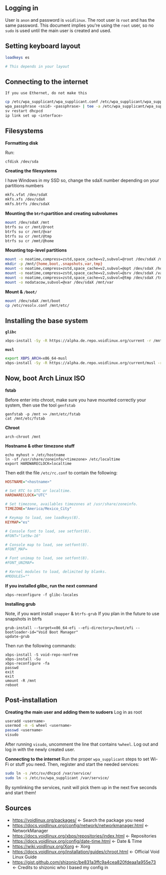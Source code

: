 ## Logging in
User is `anon` and password is `voidlinux`.
The root user is `root` and has the same password.
This document implies you're using the `root` user, so no `sudo` is used until the main user is created and used.

## Setting keyboard layout
```sh
loadkeys es 

# This depends in your layout
```

## Connecting to the internet

```If you use Ethernet, do not make this```

```sh
cp /etc/wpa_supplicant/wpa_supplicant.conf /etc/wpa_supplicant/wpa_supplicant-<interface>.conf
wpa_passphrase <ssid> <passphrase> | tee -a /etc/wpa_supplicant/wpa_supplicant-<interface>.conf
sv restart dhcpcd
ip link set up <interface>
```
## Filesystems

**Formatting disk**

Run:
```sh
cfdisk /dev/sda
```

**Creating the filesystems**

I have Windows in my SSD so, change the sdaX number depending on your partitions numbers

```sh
mkfs.vfat /dev/sdaX
mkfs.xfs /dev/sdaX
mkfs.btrfs /dev/sdaX
```

**Mounting the `btrfs`partition and creating subvolumes**
```sh
mount /dev/sdaX /mnt
btrfs su cr /mnt/@root
btrfs su cr /mnt/@var
btrfs su cr /mnt/@tmp
btrfs su cr /mmt/@home
```

**Mounting top-level partitions**
```sh
mount -o noatime,compress=zstd,space_cache=v2,subvol=@root /dev/sdaX /mnt
mkdir -p /mnt/{home,boot,.snapshots,var,tmp}
mount -o noatime,compress=zstd,space_cache=v2,subvol=@opt /dev/sdaX /homme
mount -o noatime,compress=zstd,space_cache=v2,subvol=@srv /dev/sdaX /var
mount -o noatime,compress=zstd,space_cache=v2,subvol=@tmp /dev/sdaX /tmp
mount -o nodatacow,subvol=@var /dev/sdaX /mnt/var
```
**Mount & `/boot/`**
```sh
mount /dev/sdaX /mnt/boot
cp /etc/resolv.conf /mnt/etc/
```

## Installing the base system

**`glibc`**
```sh
xbps-install -Sy -R https://alpha.de.repo.voidlinux.org/current -r /mnt base-system btrfs-progs xfsprogs zstd grub-x86_64-efi nano
```
**`musl`**
```sh
export XBPS_ARCH=x86_64-musl
xbps-install -Sy -R https://alpha.de.repo.voidlinux.org/current/musl -r /mnt base-system btrfs-progs xfs-progs zstd grub-x86_64-efi nano
```

## Now, boot Arch Linux ISO

**fstab**

Before enter into chroot, make sure you have mounted correctly your system, then use the tool `genfstab`

```
genfstab -p /mnt >> /mnt/etc/fstab
cat /mnt/etc/fstab
```

**Chroot**
```
arch-chroot /mnt
```

**Hostname & other timezone stuff**

```
echo myhost > /etc/hostname
ln -sf /usr/share/zoneinfo/<timezone> /etc/localtime
export HARDWARECLOCK=localtime
```

Then edit the file `/etc/rc.conf` to contain the following:
```ini
HOSTNAME="<hostname>"

# Set RTC to UTC or localtime.
HARDWARECLOCK="UTC"

# Set timezone, availables timezones at /usr/share/zoneinfo.
TIMEZONE="America/Mexico_City"

# Keymap to load, see loadkeys(8).
KEYMAP="es"

# Console font to load, see setfont(8).
#FONT="lat9w-16"

# Console map to load, see setfont(8).
#FONT_MAP=

# Font unimap to load, see setfont(8).
#FONT_UNIMAP=

# Kernel modules to load, delimited by blanks.
#MODULES=""
```

**If you installed glibc, run the next command**
```
xbps-reconfigure -f glibc-locales
```
**Installing grub**

Note, if you want install `snapper` & `btrfs-grub` If you plan in the future to use snapshots in btrfs

```
grub-install --target=x86_64-efi --efi-directory=/boot/efi --bootloader-id="Void Boot Manager"
update-grub
```

Then run the following commands:
```
xbps-install -S void-repo-nonfree
xbps-install -Su
xbps-reconfigure -fa
passwd
exit
exit
umount -R /mnt
reboot
```

## Post-installation

**Creating the main user and adding them to sudoers**
Log in as root
```sh
useradd <username>
usermod -m -G wheel <username>
passwd <username>
visudo
```
After running `visudo`, uncomment the line that contains `%wheel`. Log out and log in with the newly created user.


**Connecting to the internet**
Run the proper `wpa_supplicant` steps to set Wi-Fi or stuff you need. Then, register and start the needed services:
```sh
sudo ln -s /etc/sv/dhcpcd /var/service/
sudo ln -s /etc/sv/wpa_supplicant /var/service/
```
By symlinking the services, runit will pick them up in the next five seconds and start them!

## Sources
- https://voidlinux.org/packages/ <- Search the package you need
- https://docs.voidlinux.org/config/network/networkmanager.html <- NetworkManager
- https://docs.voidlinux.org/xbps/repositories/index.html <- Repositories
- https://docs.voidlinux.org/config/date-time.html <- Date & Time
- https://wiki.voidlinux.org/Xorg <- Xorg
- https://docs.voidlinux.org/installation/guides/chroot.html <- Official Void Linux Guide
- https://gist.github.com/shizonic/be831a3ffc9a4cea820fdeaa1a955e73 <- Credits to shizonic who I based my config in
